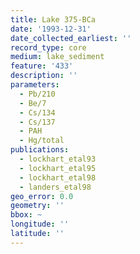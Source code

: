 ```yaml
---
title: Lake 375-BCa
date: '1993-12-31'
date_collected_earliest: ''
record_type: core
medium: lake_sediment
feature: '433'
description: ''
parameters:
  - Pb/210
  - Be/7
  - Cs/134
  - Cs/137
  - PAH
  - Hg/total
publications:
  - lockhart_etal93
  - lockhart_etal95
  - lockhart_etal98
  - landers_etal98
geo_error: 0.0
geometry: ''
bbox: ~
longitude: ''
latitude: ''
---
```

